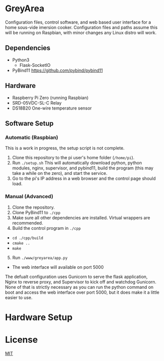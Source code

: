 # GreyArea
Configuration files, control software, and web based user interface for a home sous-vide imersion cooker. Configuration files and paths assume this will be running on Raspbian, with minor changes any Linux distro will work. 


## Dependencies
+ Python3
  + Flask-SocketIO
+ PyBind11 <https://github.com/pybind/pybind11>

## Hardware
+ Raspberry Pi Zero (running Raspbian)
+ SRD-05VDC-SL-C Relay
+ DS18B20 One-wire temperature sensor

## Software Setup
### Automatic (Raspbian)
This is a work in progress, the setup script is not complete.
1. Clone this repository to the pi user's home folder (`/home/pi`).
2. Run `./setup.sh`
  This will automatically download python, python modules, nginx, supervisor, and pybind11, build the program (this may take a while on the zero), and start the service.
3. Go to the pi's IP address in a web browser and the control page should load.
### Manual (Advanced)
1. Clone the repository.
2. Clone PyBind11 to `./cpp`
3. Make sure all other dependencies are installed. Virtual wrappers are recommended.
4. Build the control program in `./cpp`
  + `cd ./cpp/build`
  + `cmake ..`
  + `make`
5. Run `./www/greyarea/app.py`
  + The web interface will available on port 5000
  
The defualt configuration uses Gunicorn to serve the flask application, Nginx to reverse proxy, and Supervisor to kick off and watchdog Gunicorn. None of that is strictly necessary as you can run the python command on boot and access the web interface over port 5000, but it does make it a little easier to use.

# Hardware Setup

# License
[MIT](LICENSE)
